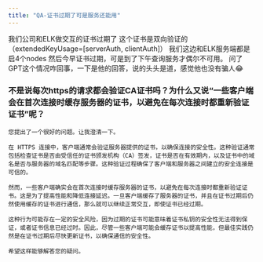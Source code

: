```yaml
---
title: "QA-证书过期了可是服务还能用"
---
```

我们公司和ELK做交互的证书过期了
这个证书是双向验证的（extendedKeyUsage=[serverAuth, clientAuth]）
我们这边和ELK服务端都是启4个nodes
然后今早证书过期，可是到了下午查询服务才偶尔不可用。
问了GPT这个情况咋回事，一下是他的回答，说的头头是道，感觉他也没有骗人😂

### 不是说每次https的请求都会验证CA证书吗？为什么又说“一些客户端会在首次连接时缓存服务器的证书，以避免在每次连接时都重新验证证书”呢？

    您提出了一个很好的问题。让我澄清一下。
    
    在 HTTPS 连接中，客户端通常会验证服务器提供的证书，以确保连接的安全性。这种验证通常包括检查证书是否由受信任的证书颁发机构（CA）签发，证书是否在有效期内，以及证书中的域名是否与服务器的域名匹配等步骤。这种验证过程确保了客户端和服务器之间建立的安全连接是可信的。
    
    然而，一些客户端确实会在首次连接时缓存服务器的证书，以避免在每次连接时都重新验证证书。这是为了提高性能和降低连接延迟。一旦客户端缓存了服务器的证书，并且在证书过期后仍然使用缓存的证书进行通信，那么就可以继续正常交互，即使证书已经过期。
    
    这种行为可能存在一定的安全风险，因为过期的证书可能意味着证书私钥的安全性无法得到保证，或者证书信息已经过时。因此，尽管一些客户端可能会缓存证书以提高性能，但最佳实践仍然是在证书过期后尽快更新证书，以确保通信的安全性。
    
    希望这样能够解答您的疑问。